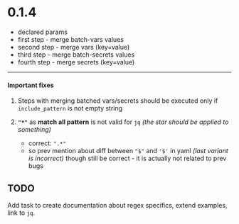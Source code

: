 # 0.1.4

- declared params
- first step - merge batch-vars values
- second step - merge vars (key=value)
- third step - merge batch-secrets values
- fourth step - merge secrets (key=value)

---

#### Important fixes

1. Steps with merging batched vars/secrets should be executed only if
   `include_pattern` is not empty string
2. **`"*"`** as **match all pattern** is not valid for `jq` _(the star should be
   applied to something)_

   - correct: `".*"`
   - so prev mention about diff between `"$"` and `'$'` in yaml _(last variant
     is incorrect)_ though still be correct - it is actually not related to prev
     bugs

## TODO

Add task to create documentation about regex specifics, extend examples, link to
`jq`.
